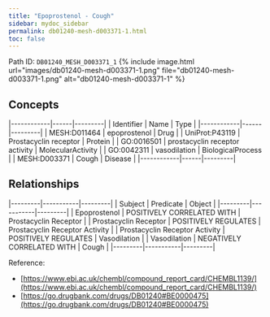 ```yaml
---
title: "Epoprostenol - Cough"
sidebar: mydoc_sidebar
permalink: db01240-mesh-d003371-1.html
toc: false 
---
```



Path ID: `DB01240_MESH_D003371_1`
{% include image.html url="images/db01240-mesh-d003371-1.png" file="db01240-mesh-d003371-1.png" alt="db01240-mesh-d003371-1" %}

## Concepts

|------------|------|---------|
| Identifier | Name | Type    |
|------------|------|---------|
| MESH:D011464 | epoprostenol | Drug |
| UniProt:P43119 | Prostacyclin receptor | Protein |
| GO:0016501 | prostacyclin receptor activity | MolecularActivity |
| GO:0042311 | vasodilation | BiologicalProcess |
| MESH:D003371 | Cough | Disease |
|------------|------|---------|

## Relationships

|---------|-----------|---------|
| Subject | Predicate | Object  |
|---------|-----------|---------|
| Epoprostenol | POSITIVELY CORRELATED WITH | Prostacyclin Receptor |
| Prostacyclin Receptor | POSITIVELY REGULATES | Prostacyclin Receptor Activity |
| Prostacyclin Receptor Activity | POSITIVELY REGULATES | Vasodilation |
| Vasodilation | NEGATIVELY CORRELATED WITH | Cough |
|---------|-----------|---------|

Reference: 
  - [https://www.ebi.ac.uk/chembl/compound_report_card/CHEMBL1139/](https://www.ebi.ac.uk/chembl/compound_report_card/CHEMBL1139/)
  - [https://go.drugbank.com/drugs/DB01240#BE0000475](https://go.drugbank.com/drugs/DB01240#BE0000475)
